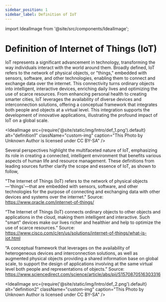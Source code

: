 ```yaml
---
sidebar_position: 1
sidebar_label: Definition of IoT
---
```

import IdealImage from '@site/src/components/IdealImage';

# Definition of Internet of Things (IoT)
<div style={{ textAlign: "justify" }}>
IoT represents a significant advancement in technology, transforming the way individuals interact with the world around them. Broadly defined, IoT refers to the network of physical objects, or "things," embedded with sensors, software, and other technologies, enabling them to connect and exchange data over the internet. This connectivity turns ordinary objects into intelligent, interactive devices, enriching daily lives and optimizing the use of scarce resources. From enhancing personal health to creating smarter cities, IoT leverages the availability of diverse devices and interconnection solutions, offering a conceptual framework that integrates both people and objects at a virtual level. This integration supports the development of innovative applications, illustrating the profound impact of IoT on a global scale.

<!--<IdealImageWrapper img={require('@site/static/img/def_1.png')} className="custom-img" caption="This Photo by Unknown Author is licensed under CC BY-SA" />-->

<IdealImage 
  src={require('@site/static/img/Intro/def_1.png').default} 
  alt="definition1" 
  className="custom-img" 
  caption="This Photo by Unknown Author is licensed under CC BY-SA" 
/>

Several perspectives highlight the multifaceted nature of IoT, emphasizing its role in creating a connected, intelligent environment that benefits various aspects of human life and resource management. These definitions from leading sources further clarify the scope and essence of IoT, as shown to follow, 

"The Internet of Things (IoT) refers to the network of physical objects—'things'—that are embedded with sensors, software, and other technologies for the purpose of connecting and exchanging data with other devices and systems over the internet." Source: https://www.oracle.com/internet-of-things/

“The Internet of Things (IoT) connects ordinary objects to other objects and applications in the cloud, making them intelligent and interactive. Such "smart" devices make our lives richer and healthier and help to optimize the use of scarce resources.” Source: https://www.cisco.com/c/en/us/solutions/internet-of-things/what-is-iot.html

“A conceptual framework that leverages on the availability of heterogeneous devices and interconnection solutions, as well as augmented physical objects providing a shared information base on global scale, to support the design of applications involving at the same virtual level both people and representations of objects.” Source: https://www.sciencedirect.com/science/article/abs/pii/S1570870516303316

<IdealImage 
  src={require('@site/static/img/Intro/def_2.png').default} 
  alt="definition2" 
  className="custom-img" 
  caption="This Photo by Unknown Author is licensed under CC BY-SA" 
/>

</div>
